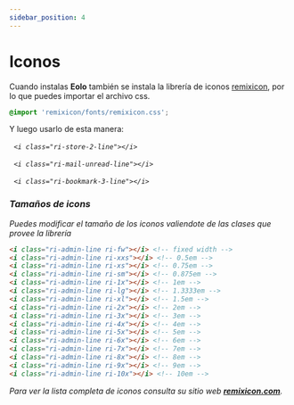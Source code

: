 ```yaml
---
sidebar_position: 4
---
```


# Iconos

Cuando instalas **Eolo** también se instala la librería de iconos [remixicon](https://remixicon.com/),
por lo que puedes importar el archivo css.

```css
@import 'remixicon/fonts/remixicon.css';
```

Y luego usarlo de esta manera:

<i className="ri-store-2-line ri-2x"/> &nbsp;&nbsp;`<i class="ri-store-2-line"></i>`

<i className="ri-mail-unread-line ri-2x" /> &nbsp;&nbsp;`<i class="ri-mail-unread-line"></i>`

<i className="ri-bookmark-3-line ri-2x" /> &nbsp;&nbsp;`<i class="ri-bookmark-3-line"></i>`

<div className="h-6" />

### Tamaños de icons

Puedes modificar el tamaño de los iconos valiendote de las clases que provee la librería

<!-- prettier-ignore -->
```html
<i class="ri-admin-line ri-fw"></i> <!-- fixed width -->
<i class="ri-admin-line ri-xxs"></i> <!-- 0.5em -->
<i class="ri-admin-line ri-xs"></i> <!-- 0.75em -->
<i class="ri-admin-line ri-sm"></i> <!-- 0.875em -->
<i class="ri-admin-line ri-1x"></i> <!-- 1em -->
<i class="ri-admin-line ri-lg"></i> <!-- 1.3333em -->
<i class="ri-admin-line ri-xl"></i> <!-- 1.5em -->
<i class="ri-admin-line ri-2x"></i> <!-- 2em -->
<i class="ri-admin-line ri-3x"></i> <!-- 3em -->
<i class="ri-admin-line ri-4x"></i> <!-- 4em -->
<i class="ri-admin-line ri-5x"></i> <!-- 5em -->
<i class="ri-admin-line ri-6x"></i> <!-- 6em -->
<i class="ri-admin-line ri-7x"></i> <!-- 7em -->
<i class="ri-admin-line ri-8x"></i> <!-- 8em -->
<i class="ri-admin-line ri-9x"></i> <!-- 9em -->
<i class="ri-admin-line ri-10x"></i> <!-- 10em -->
```

<div className="h-6" />

Para ver la lista completa de iconos consulta su sitio web **[remixicon.com](https://remixicon.com/)**.
